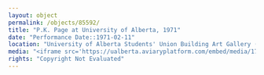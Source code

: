 ```yaml
---
layout: object
permalink: /objects/85592/
title: "P.K. Page at University of Alberta, 1971"
date: "Performance Date::1971-02-11"
location: "University of Alberta Students' Union Building Art Gallery (Edmonton)"
media: "<iframe src='https://ualberta.aviaryplatform.com/embed/media/173829' height='400' width='600'></iframe>"
rights: "Copyright Not Evaluated"
---
```


